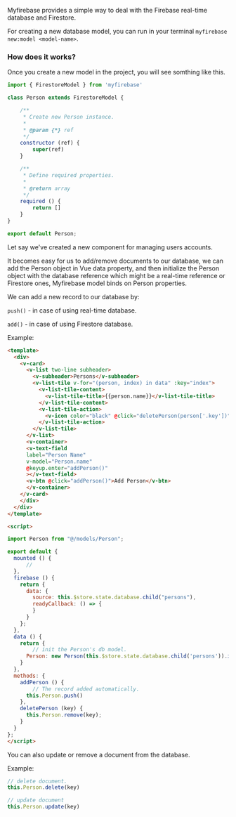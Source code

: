 Myfirebase provides a simple way to deal with the Firebase real-time database and Firestore.

For creating a new database model, you can run in your terminal `myfirebase new:model <model-name>`.

### How does it works?

Once you create a new model in the project, you will see somthing like this.

```javascript
import { FirestoreModel } from 'myfirebase'

class Person extends FirestoreModel {

    /**
     * Create new Person instance.
     * 
     * @param {*} ref
     */
    constructor (ref) {
        super(ref)
    }

    /**
     * Define required properties.
     * 
     * @return array
     */
    required () {
        return []
    }
}

export default Person;
```

Let say we've created a new component for managing users accounts.

It becomes easy for us to add/remove documents to our database, we can add the Person object in Vue data property, and then initialize the Person object with the database reference which might be a real-time reference or Firestore ones, Myfirebase model binds on Person properties.

We can add a new record to our database by:

`push()` - in case of using real-time database.

`add()` - in case of using Firestore database.

Example:

```html
<template>
  <div>
    <v-card>
      <v-list two-line subheader>
        <v-subheader>Persons</v-subheader>
        <v-list-tile v-for="(person, index) in data" :key="index">
          <v-list-tile-content>
            <v-list-tile-title>{{person.name}}</v-list-tile-title>
          </v-list-tile-content>
          <v-list-tile-action>
            <v-icon color="black" @click="deletePerson(person['.key'])">delete</v-icon>
          </v-list-tile-action>
        </v-list-tile>
      </v-list>
      <v-container>
      <v-text-field
      label="Person Name"
      v-model="Person.name"
      @keyup.enter="addPerson()"
      ></v-text-field>
      <v-btn @click="addPerson()">Add Person</v-btn>
      </v-container>
    </v-card>
    </div>
  </div>
</template>

<script>

import Person from "@/models/Person";

export default {
  mounted () {
      //
  },
  firebase () {
    return {
      data: {
        source: this.$store.state.database.child("persons"),
        readyCallback: () => {
        }
      }
    };
  },
  data () {
    return {
        // init the Person's db model.
      Person: new Person(this.$store.state.database.child('persons')).init(),
    }
  },
  methods: {
    addPerson () {
        // The record added automatically.
      this.Person.push()
    },
    deletePerson (key) {
      this.Person.remove(key);
    }
  }
};
</script>
```

You can also update or remove a document from the database.

Example:

```javascript
// delete document.
this.Person.delete(key)

// update document
this.Person.update(key)
```